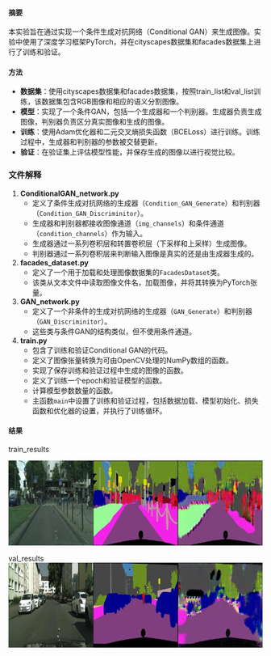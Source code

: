 #### 摘要

本实验旨在通过实现一个条件生成对抗网络（Conditional GAN）来生成图像。实验中使用了深度学习框架PyTorch，并在cityscapes数据集和facades数据集上进行了训练和验证。

#### 方法

- **数据集**：使用cityscapes数据集和facades数据集，按照train_list和val_list训练，该数据集包含RGB图像和相应的语义分割图像。
- **模型**：实现了一个条件GAN，包括一个生成器和一个判别器。生成器负责生成图像，判别器负责区分真实图像和生成的图像。
- **训练**：使用Adam优化器和二元交叉熵损失函数（BCELoss）进行训练。训练过程中，生成器和判别器的参数被交替更新。
- **验证**：在验证集上评估模型性能，并保存生成的图像以进行视觉比较。

### 文件解释

1. **ConditionalGAN_network.py**
   - 定义了条件生成对抗网络的生成器（`Condition_GAN_Generate`）和判别器（`Condition_GAN_Discriminitor`）。
   - 生成器和判别器都接收图像通道（`img_channels`）和条件通道（`condition_channels`）作为输入。
   - 生成器通过一系列卷积层和转置卷积层（下采样和上采样）生成图像。
   - 判别器通过一系列卷积层来判断输入图像是真实的还是由生成器生成的。
2. **facades_dataset.py**
   - 定义了一个用于加载和处理图像数据集的`FacadesDataset`类。
   - 该类从文本文件中读取图像文件名，加载图像，并将其转换为PyTorch张量。
3. **GAN_network.py**
   - 定义了一个非条件的生成对抗网络的生成器（`GAN_Generate`）和判别器（`GAN_Discriminitor`）。
   - 这些类与条件GAN的结构类似，但不使用条件通道。
4. **train.py**
   - 包含了训练和验证Conditional GAN的代码。
   - 定义了图像张量转换为可由OpenCV处理的NumPy数组的函数。
   - 实现了保存训练和验证过程中生成的图像的函数。
   - 定义了训练一个epoch和验证模型的函数。
   - 计算模型参数数量的函数。
   - 主函数`main`中设置了训练和验证过程，包括数据加载、模型初始化、损失函数和优化器的设置，并执行了训练循环。

#### 结果

train_results

![result_1](.\train_results\cityscapes\epoch_1600\result_1.png)

val_results![result_2](.\val_results\cityscapes\epoch_1600\result_2.png)